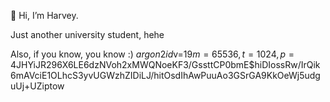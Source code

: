 👋 Hi, I’m Harvey.

Just another university student, hehe

Also, if you know, you know :)
$argon2id$v=19$m=65536,t=1024,p=4$JHYiJR296X6LE6dzNVoh2xMWQNoeKF3/GssttCP0bmE$hiDIossRw/IrQik6mAVciE1OLhcS3yvUGWzhZIDiLJ/hitOsdIhAwPuuAo3GSrGA9KkOeWj5udguUj+UZiptow
